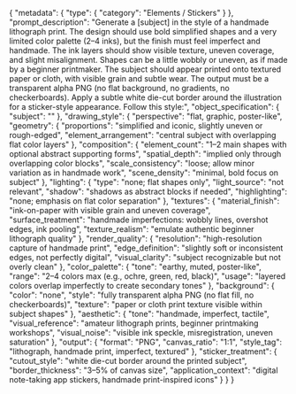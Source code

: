 {
  "metadata": {
    "type": {
      "category": "Elements / Stickers"
    }
  },
  "prompt_description": "Generate a [subject] in the style of a handmade lithograph print. The design should use bold simplified shapes and a very limited color palette (2–4 inks), but the finish must feel imperfect and handmade. The ink layers should show visible texture, uneven coverage, and slight misalignment. Shapes can be a little wobbly or uneven, as if made by a beginner printmaker. The subject should appear printed onto textured paper or cloth, with visible grain and subtle wear. The output must be a transparent alpha PNG (no flat background, no gradients, no checkerboards). Apply a subtle white die-cut border around the illustration for a sticker-style appearance. Follow this style:",
  "object_specification": {
    "subject": ""
  },
  "drawing_style": {
    "perspective": "flat, graphic, poster-like",
    "geometry": {
      "proportions": "simplified and iconic, slightly uneven or rough-edged",
      "element_arrangement": "central subject with overlapping flat color layers"
    },
    "composition": {
      "element_count": "1–2 main shapes with optional abstract supporting forms",
      "spatial_depth": "implied only through overlapping color blocks",
      "scale_consistency": "loose; allow minor variation as in handmade work",
      "scene_density": "minimal, bold focus on subject"
    },
    "lighting": {
      "type": "none; flat shapes only",
      "light_source": "not relevant",
      "shadow": "shadows as abstract blocks if needed",
      "highlighting": "none; emphasis on flat color separation"
    },
    "textures": {
      "material_finish": "ink-on-paper with visible grain and uneven coverage",
      "surface_treatment": "handmade imperfections: wobbly lines, overshot edges, ink pooling",
      "texture_realism": "emulate authentic beginner lithograph quality"
    },
    "render_quality": {
      "resolution": "high-resolution capture of handmade print",
      "edge_definition": "slightly soft or inconsistent edges, not perfectly digital",
      "visual_clarity": "subject recognizable but not overly clean"
    },
    "color_palette": {
      "tone": "earthy, muted, poster-like",
      "range": "2–4 colors max (e.g., ochre, green, red, black)",
      "usage": "layered colors overlap imperfectly to create secondary tones"
    },
    "background": {
      "color": "none",
      "style": "fully transparent alpha PNG (no flat fill, no checkerboards)",
      "texture": "paper or cloth print texture visible within subject shapes"
    },
    "aesthetic": {
      "tone": "handmade, imperfect, tactile",
      "visual_reference": "amateur lithograph prints, beginner printmaking workshops",
      "visual_noise": "visible ink speckle, misregistration, uneven saturation"
    },
    "output": {
      "format": "PNG",
      "canvas_ratio": "1:1",
      "style_tag": "lithograph, handmade print, imperfect, textured"
    },
    "sticker_treatment": {
      "cutout_style": "white die-cut border around the printed subject",
      "border_thickness": "3–5% of canvas size",
      "application_context": "digital note-taking app stickers, handmade print-inspired icons"
    }
  }
}
